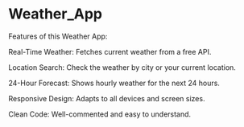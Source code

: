 # Weather_App
Features of this Weather App:

Real-Time Weather: Fetches current weather from a free API.

Location Search: Check the weather by city or your current location.

24-Hour Forecast: Shows hourly weather for the next 24 hours.

Responsive Design: Adapts to all devices and screen sizes.

Clean Code: Well-commented and easy to understand.

